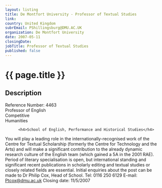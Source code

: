```yaml
---
layout: listing
title: De Montfort University - Professor of Textual Studies
link:
country: United Kingdom
subrEmail: PShillingsburg@DMU.AC.UK
organization: De Montfort University 
date: 2007-05-11
closingDate: 
jobTitle: Professor of Textual Studies
published: false
---
```



# {{ page.title }}

## Description











<p class="hft-paras">Reference Number:       4463<br/>
Professor of English<br/>
Competitive<br/>
          Humanities</p>

          <h4>School of English, Performance and Historical Studies</h4>

<p class="hft-paras">You will play a leading role in the internationally-recognised work of the Centre for Textual Scholarship (formerly the Centre for Technology and the Arts) and will make a significant contribution to the already dynamic research culture of the English team (which gained a 5A in the 2001 RAE). Period of literary specialisation is open, but international standing and significant recent publications in scholarly editing and textual studies or closely related fields are essential.  Initial enquiries about the post can be made to Dr Philip Cox, Head of School.  Tel: 0116 250 6129 E-mail: <a href="mailto:Ptcox@dmu.ac.uk" class="hft-email">Ptcox@dmu.ac.uk</a> Closing date:   11/5/2007</p>

